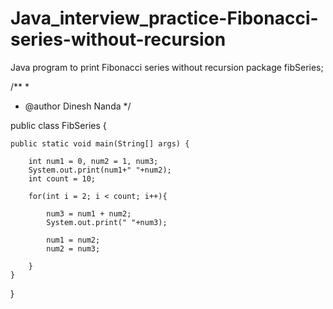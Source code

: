 # Java_interview_practice-Fibonacci-series-without-recursion
Java program to print Fibonacci series without recursion
package fibSeries;

/**
 *
 * @author Dinesh Nanda
 */

public class FibSeries {
    
    public static void main(String[] args) {
        
        int num1 = 0, num2 = 1, num3;
        System.out.print(num1+" "+num2);
        int count = 10;
        
        for(int i = 2; i < count; i++){
            
            num3 = num1 + num2;
            System.out.print(" "+num3);
            
            num1 = num2;
            num2 = num3;
            
        }
    }
    
}

